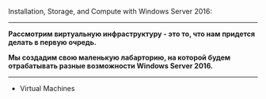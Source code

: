 Installation, Storage, and Compute with Windows Server 2016:
******************
**Рассмотрим виртуальную инфраструктуру - это то, что нам придется делать в первую очредь.**

**Мы создадим свою маленькую лабарторию, на которой будем отрабатывать разные возможности Windows Server 2016.**

******************
- Virtual Machines
